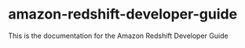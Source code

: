 # amazon-redshift-developer-guide
This is the documentation for the Amazon Redshift Developer Guide
